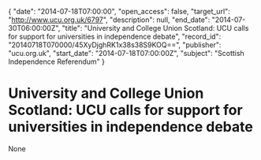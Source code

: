 {
  "date": "2014-07-18T07:00:00", 
  "open_access": false, 
  "target_url": "http://www.ucu.org.uk/6797", 
  "description": null, 
  "end_date": "2014-07-30T06:00:00Z", 
  "title": "University and College Union Scotland:  UCU calls for support for universities in independence debate", 
  "record_id": "20140718T070000/45XyDjghRK1x38s38S9KOQ==", 
  "publisher": "ucu.org.uk", 
  "start_date": "2014-07-18T07:00:00Z", 
  "subject": "Scottish Independence Referendum"
}

# University and College Union Scotland:  UCU calls for support for universities in independence debate

None